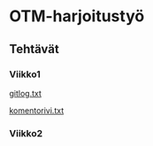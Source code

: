# OTM-harjoitustyö
## Tehtävät
### Viikko1

[gitlog.txt](https://github.com/rescawen/otm-harjoitustyo/blob/master/laskarit/viikko1/gitlog.txt)

[komentorivi.txt](https://github.com/rescawen/otm-harjoitustyo/blob/master/laskarit/viikko1/komentorivi.txt)

### Viikko2


